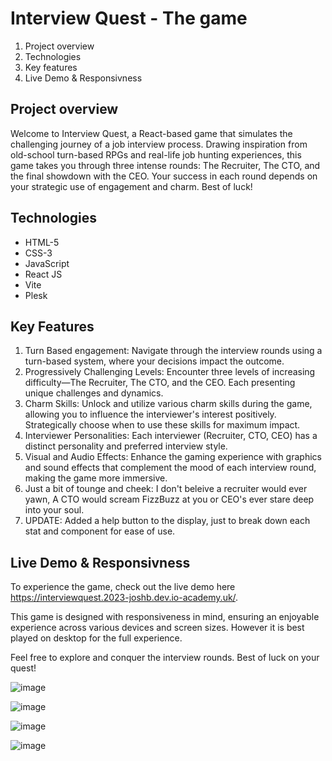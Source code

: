 # Interview Quest - The game
1. Project overview
2. Technologies
3. Key features
4. Live Demo & Responsivness

## Project overview
Welcome to Interview Quest, a React-based game that simulates the challenging journey of a job interview process. Drawing inspiration from old-school turn-based RPGs and real-life job hunting experiences, this game takes you through three intense rounds: The Recruiter, The CTO, and the final showdown with the CEO. Your success in each round depends on your strategic use of engagement and charm. Best of luck!

## Technologies
- HTML-5
- CSS-3
- JavaScript
- React JS
- Vite
- Plesk

## Key Features 
1. Turn Based engagement: Navigate through the interview rounds using a turn-based system, where your decisions impact the outcome.
2. Progressively Challenging Levels: Encounter three levels of increasing difficulty—The Recruiter, The CTO, and the CEO. Each presenting unique challenges and dynamics.
3. Charm Skills: Unlock and utilize various charm skills during the game, allowing you to influence the interviewer's interest positively. Strategically choose when to use these skills for maximum impact.
4. Interviewer Personalities: Each interviewer (Recruiter, CTO, CEO) has a distinct personality and preferred interview style.
5. Visual and Audio Effects: Enhance the gaming experience with graphics and sound effects that complement the mood of each interview round, making the game more immersive.
6. Just a bit of tounge and cheek: I don't beleive a recruiter would ever yawn, A CTO would scream FizzBuzz at you or CEO's ever stare deep into your soul.
7. UPDATE: Added a help button to the display, just to break down each stat and component for ease of use.
  

## Live Demo & Responsivness  
To experience the game, check out the live demo here https://interviewquest.2023-joshb.dev.io-academy.uk/.

This game is designed with responsiveness in mind, ensuring an enjoyable experience across various devices and screen sizes. However it is best played on desktop for the full experience. 

Feel free to explore and conquer the interview rounds. Best of luck on your quest!

![image](https://github.com/Joshsilas/InterviewQuest/assets/137796554/4c1e0818-da3c-4606-bf25-0b527319e91d)

![image](https://github.com/Joshsilas/InterviewQuest/assets/137796554/48b27f55-fe35-44ac-8a75-709cfb47a812)

![image](https://github.com/Joshsilas/InterviewQuest/assets/137796554/9316a60b-358b-496f-9366-85e79234f093)

![image](https://github.com/Joshsilas/InterviewQuest/assets/137796554/29c02899-764b-42e6-ae8b-f5a41efcd8c3)



